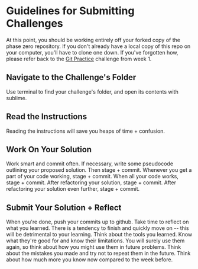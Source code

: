 # Guidelines for Submitting Challenges

At this point, you should be working entirely off your forked copy of the phase zero repository. If you don't already have a local copy of this repo on your computer, you'll have to clone one down. If you've forgotten how, please refer back to the [Git Practice](../../unit_1/week_1/git_practice/README.md) challenge from week 1.

## Navigate to the Challenge's Folder

Use terminal to find your challenge's folder, and open its contents with sublime. 

## Read the Instructions

Reading the instructions will save you heaps of time + confusion.

## Work On Your Solution

Work smart and commit often. If necessary, write some pseudocode outlining your proposed solution. Then stage + commit. Whenever you get a part of your code working, stage + commit. When all your code works, stage + commit. After refactoring your solution, stage + commit. After refactoring your solution even further, stage + commit. 

## Submit Your Solution + Reflect

When you're done, push your commits up to github. Take time to reflect on what you learned. There is a tendency to finish and quickly move on -- this will be detrimental to your learning. Think about the tools you learned. Know what they're good for and know their limitations. You will surely use them again, so think about how you might use them in future problems. Think about the mistakes you made and try not to repeat them in the future. Think about how much more you know now compared to the week before.

